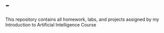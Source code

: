 # -
This repository contains all homework, labs, and projects assigned by my Introduction to Artificial Intelligence Course
